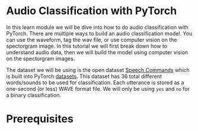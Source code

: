 

# Audio Classification with PyTorch

In this learn module we will be dive into how to do audio classification with PyTorch. There are multiple ways to build an audio classification model. You can use the waveform, tag the wav file, or use computer vision on the spectorgram image. In this tutorial we will first break down how to understand audio data, then we will build the model using computer vision on the spectorgram images.

The dataset we will be using is the open dataset [Speech Commands](https://pytorch.org/audio/stable/datasets.html#speechcommands) which is built into PyTorch [datasets](https://pytorch.org/audio/stable/datasets.html). This dataset has 36 total different words/sounds to be used for classification. Each utterance is stored as a one-second (or less) WAVE format file. We will only be using `yes` and `no` for a binary classification. 

# Prerequisites

